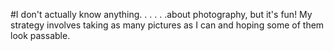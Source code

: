 #I don't actually know anything. . .
. . .about photography, but it's fun! My strategy involves taking as many pictures as I can and hoping some of them look passable.
